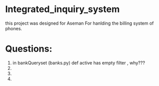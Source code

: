 # Integrated_inquiry_system
this project was designed for Aseman For hanlding the billing system of phones.


# Questions:
1. in bankQueryset (banks.py) def active has empty filter , why???
2. 
3. 
4. 

